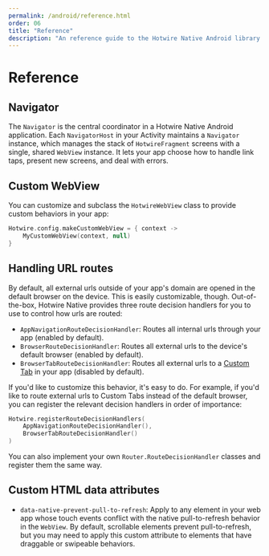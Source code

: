 ```yaml
---
permalink: /android/reference.html
order: 06
title: "Reference"
description: "An reference guide to the Hotwire Native Android library."
---
```


# Reference

## Navigator

The `Navigator` is the central coordinator in a Hotwire Native Android application. Each `NavigatorHost` in your Activity maintains a `Navigator` instance, which manages the stack of `HotwireFragment` screens with a single, shared `WebView` instance. It lets your app choose how to handle link taps, present new screens, and deal with errors.

## Custom WebView

You can customize and subclass the `HotwireWebView` class to provide custom behaviors in your app:

```kotlin
Hotwire.config.makeCustomWebView = { context ->
    MyCustomWebView(context, null)
}
```

## Handling URL routes

By default, all external urls outside of your app's domain are opened in the default browser on the device. This is easily customizable, though. Out-of-the-box, Hotwire Native provides three route decision handlers for you to use to control how urls are routed:
- `AppNavigationRouteDecisionHandler`: Routes all internal urls through your app (enabled by default).
- `BrowserRouteDecisionHandler`: Routes all external urls to the device's default browser (enabled by default).
- `BrowserTabRouteDecisionHandler`: Routes all external urls to a [Custom Tab](https://developer.chrome.com/docs/android/custom-tabs) in your app (disabled by default).

If you'd like to customize this behavior, it's easy to do. For example, if you'd like to route external urls to Custom Tabs instead of the default browser, you can register the relevant decision handlers in order of importance:

```kotlin
Hotwire.registerRouteDecisionHandlers(
    AppNavigationRouteDecisionHandler(),
    BrowserTabRouteDecisionHandler()
)
```

You can also implement your own `Router.RouteDecisionHandler` classes and register them the same way.

## Custom HTML data attributes

- `data-native-prevent-pull-to-refresh`: Apply to any element in your web app whose touch events conflict with the native pull-to-refresh behavior in the `WebView`. By default, scrollable elements prevent pull-to-refresh, but you may need to apply this custom attribute to elements that have draggable or swipeable behaviors.
